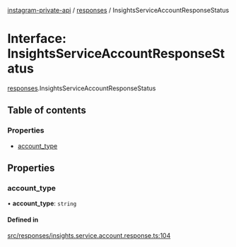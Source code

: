 [instagram-private-api](../../README.md) / [responses](../../modules/responses.md) / InsightsServiceAccountResponseStatus

# Interface: InsightsServiceAccountResponseStatus

[responses](../../modules/responses.md).InsightsServiceAccountResponseStatus

## Table of contents

### Properties

- [account\_type](InsightsServiceAccountResponseStatus.md#account_type)

## Properties

### account\_type

• **account\_type**: `string`

#### Defined in

[src/responses/insights.service.account.response.ts:104](https://github.com/Nerixyz/instagram-private-api/blob/4971f34/src/responses/insights.service.account.response.ts#L104)

